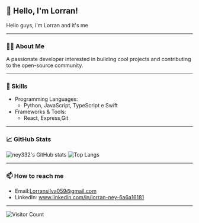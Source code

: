 ## 👋 Hello, I'm Lorran!

Hello guys, i'm Lorran and it's me   

---

### 🧑‍💻 About Me

A passionate developer interested in building cool projects and contributing to the open-source community.

---

### 🚀 Skills

- Programming Languages:  
  - Python, JavaScript, TypeScript e Swift
- Frameworks & Tools:  
  - React, Express,Git

---

### 📈 GitHub Stats

![ney332's GitHub stats](https://github-readme-stats.vercel.app/api?username=ney332&show_icons=true&theme=default)
![Top Langs](https://github-readme-stats.vercel.app/api/top-langs/?username=ney332&layout=compact)

---

### 📫 How to reach me

- Email:Lorransilva059@gmail.com
- LinkedIn: www.linkedin.com/in/lorran-ney-6a6a16181

---


![Visitor Count](https://komarev.com/ghpvc/?username=ney332&style=flat-square)
